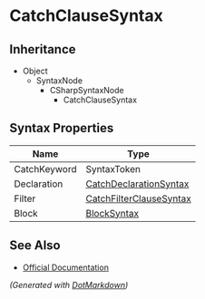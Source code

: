 # CatchClauseSyntax

## Inheritance

* Object
  * SyntaxNode
    * CSharpSyntaxNode
      * CatchClauseSyntax

## Syntax Properties

| Name         | Type                                                  |
| ------------ | ----------------------------------------------------- |
| CatchKeyword | SyntaxToken                                           |
| Declaration  | [CatchDeclarationSyntax](CatchDeclarationSyntax.md)   |
| Filter       | [CatchFilterClauseSyntax](CatchFilterClauseSyntax.md) |
| Block        | [BlockSyntax](BlockSyntax.md)                         |

## See Also

* [Official Documentation](https://docs.microsoft.com/en-us/dotnet/api/microsoft.codeanalysis.csharp.syntax.catchclausesyntax)


*\(Generated with [DotMarkdown](http://github.com/JosefPihrt/DotMarkdown)\)*